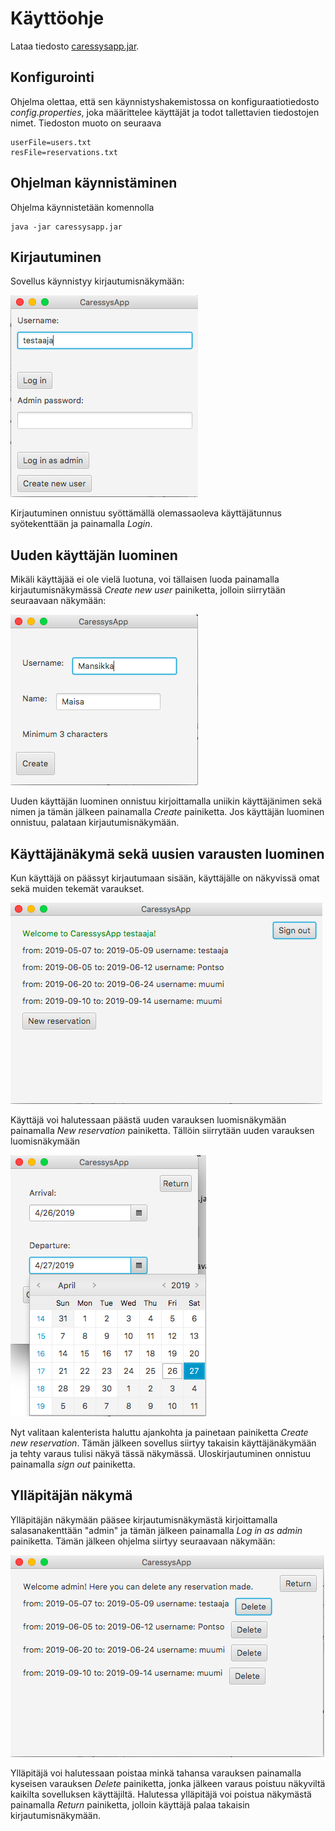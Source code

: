 # Käyttöohje

Lataa tiedosto [caressysapp.jar](https://github.com/lankku1/ot-harjoitustyo/releases/tag/viikko7).

## Konfigurointi

Ohjelma olettaa, että sen käynnistyshakemistossa on konfiguraatiotiedosto _config.properties_, joka määrittelee käyttäjät ja todot tallettavien tiedostojen nimet. Tiedoston muoto on seuraava

```
userFile=users.txt
resFile=reservations.txt
```

## Ohjelman käynnistäminen

Ohjelma käynnistetään komennolla 

```
java -jar caressysapp.jar
```
## Kirjautuminen
Sovellus käynnistyy kirjautumisnäkymään:

<img src= "https://github.com/lankku1/ot-harjoitustyo/blob/master/dokumentaatio/kuvat/loginScene.png">

Kirjautuminen onnistuu syöttämällä olemassaoleva käyttäjätunnus syötekenttään ja painamalla _Login_.

## Uuden käyttäjän luominen
Mikäli käyttäjää ei ole vielä luotuna, voi tällaisen luoda painamalla kirjautumisnäkymässä _Create new user_
painiketta, jolloin siirrytään seuraavaan näkymään:

<img src= "https://github.com/lankku1/ot-harjoitustyo/blob/master/dokumentaatio/kuvat/createNewUserScene.png">

Uuden käyttäjän luominen onnistuu kirjoittamalla uniikin käyttäjänimen sekä nimen ja tämän jälkeen painamalla _Create_ painiketta.
Jos käyttäjän luominen onnistuu, palataan kirjautumisnäkymään.

## Käyttäjänäkymä sekä uusien varausten luominen
Kun käyttäjä on päässyt kirjautumaan sisään, käyttäjälle on näkyvissä omat sekä muiden tekemät varaukset. 

<img src= "https://github.com/lankku1/ot-harjoitustyo/blob/master/dokumentaatio/kuvat/userScene.png">

Käyttäjä voi halutessaan päästä uuden varauksen luomisnäkymään painamalla _New reservation_ painiketta.
Tällöin siirrytään uuden varauksen luomisnäkymään

<img src= "https://github.com/lankku1/ot-harjoitustyo/blob/master/dokumentaatio/kuvat/createNewReservationScene.png">

Nyt valitaan kalenterista haluttu ajankohta ja painetaan painiketta _Create new reservation_. Tämän jälkeen
sovellus siirtyy takaisin käyttäjänäkymään ja tehty varaus tulisi näkyä tässä näkymässä. Uloskirjautuminen onnistuu painamalla _sign out_ painiketta.

## Ylläpitäjän näkymä
Ylläpitäjän näkymään pääsee kirjautumisnäkymästä kirjoittamalla salasanakenttään "admin" ja tämän jälkeen painamalla _Log in as admin_ painiketta. Tämän jälkeen ohjelma siirtyy seuraavaan näkymään:

<img src= "https://github.com/lankku1/ot-harjoitustyo/blob/master/dokumentaatio/kuvat/adminScene.png">

Ylläpitäjä voi halutessaan poistaa minkä tahansa varauksen painamalla kyseisen varauksen _Delete_ painiketta, jonka jälkeen varaus poistuu näkyviltä kaikilta sovelluksen käyttäjiltä. Halutessa ylläpitäjä voi poistua näkymästä painamalla _Return_ painiketta, jolloin käyttäjä palaa takaisin kirjautumisnäkymään.
